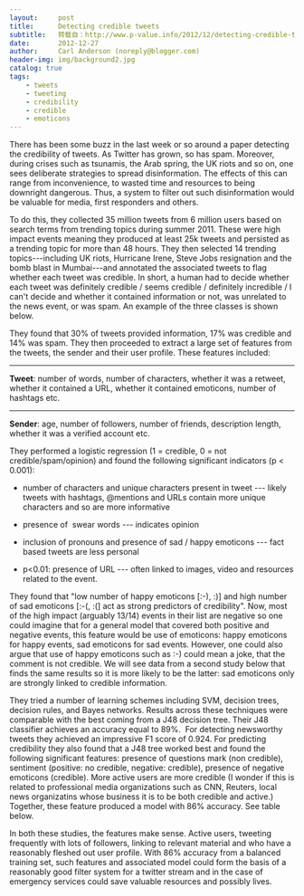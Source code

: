 ```yaml
---
layout:     post
title:      Detecting credible tweets
subtitle:   转载自：http://www.p-value.info/2012/12/detecting-credible-tweets.html
date:       2012-12-27
author:     Carl Anderson (noreply@blogger.com)
header-img: img/background2.jpg
catalog: true
tags:
    - tweets
    - tweeting
    - credibility
    - credible
    - emoticons
---
```



There has been some buzz in the last week or so around a paper detecting the credibility of tweets. As Twitter has grown, so has spam. Moreover, during crises such as tsunamis, the Arab spring, the UK riots and so on, one sees deliberate strategies to spread disinformation. The effects of this can range from inconvenience, to wasted time and resources to being downright dangerous. Thus, a system to filter out such disinformation would be valuable for media, first responders and others. 








To do this, they collected 35 million tweets from 6 million users based on search terms from trending topics during summer 2011. These were high impact events meaning they produced at least 25k tweets and persisted as a trending topic for more than 48 hours. They then selected 14 trending topics---including UK riots, Hurricane Irene, Steve Jobs resignation and the bomb blast in Mumbai---and annotated the associated tweets to flag whether each tweet was credible. In short, a human had to decide whether each tweet was definitely credible / seems credible / definitely incredible / I can't decide and whether it contained information or not, was unrelated to the news event, or was spam. An example of the three classes is shown below.











They found that 30% of tweets provided information, 17% was credible and 14% was spam. They then proceeded to extract a large set of features from the tweets, the sender and their user profile. These features included:


****


**Tweet**: number of words, number of characters, whether it was a retweet, whether it contained a URL, whether it contained emoticons, number of hashtags etc.


****


**Sender**: age, number of followers, number of friends, description length, whether it was a verified account etc.





They performed a logistic regression (1 = credible, 0 = not credible/spam/opinion) and found the following significant indicators (p < 0.001):

- number of characters and unique characters present in tweet --- likely tweets with hashtags, @mentions and URLs contain more unique characters and so are more informative

- presence of  swear words --- indicates opinion

- inclusion of pronouns and presence of sad / happy emoticons --- fact based tweets are less personal

- p<0.01: presence of URL --- often linked to images, video and resources related to the event.



They found that "low number of happy emoticons [:-), :)] and high number of sad emoticons [:-(, :(] act as strong predictors of credibility". Now, most of the high impact (arguably 13/14) events in their list are negative so one could imagine that for a general model that covered both positive and negative events, this feature would be use of emoticons: happy emoticons for happy events, sad emoticons for sad events. However, one could also argue that use of happy emoticons such as :-) could mean a joke, that the comment is not credible. We will see data from a second study below that finds the same results so it is more likely to be the latter: sad emoticons only are strongly linked to credible information.











They tried a number of learning schemes including SVM, decision trees, decision rules, and Bayes networks. Results across these techniques were comparable with the best coming from a J48 decision tree. Their J48 classifier achieves an accuracy equal to 89%.  For detecting newsworthy tweets they achieved an impressive F1 score of 0.924. For predicting credibility they also found that a J48 tree worked best and found the following significant features: presence of questions mark (non credible), sentiment (positive: no credible, negative: credible), presence of negative emoticons (credible). More active users are more credible (I wonder if this is related to professional media organizations such as CNN, Reuters, local news organizatins whose business it is to be both credible and active.) Together, these feature produced a model with 86% accuracy. See table below.








In both these studies, the features make sense. Active users, tweeting frequently with lots of followers, linking to relevant material and who have a reasonably fleshed out user profile. With 86% accuracy from a balanced training set, such features and associated model could form the basis of a reasonably good filter system for a twitter stream and in the case of emergency services could save valuable resources and possibly lives.



